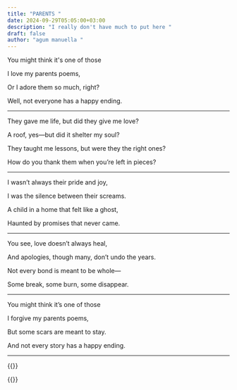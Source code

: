 ```yaml
---
title: "PARENTS "
date: 2024-09-29T05:05:00+03:00
description: "I really don't have much to put here "
draft: false
author: "agum manuella "
---
```

You might think it's one of those

I love my parents poems,

Or I adore them so much, right?

Well, not everyone has a happy ending.
_______

They gave me life, but did they give me love?

A roof, yes—but did it shelter my soul?

They taught me lessons, but were they the right ones?

How do you thank them when you’re left in pieces?
____

I wasn’t always their pride and joy,

I was the silence between their screams.

A child in a home that felt like a ghost,

Haunted by promises that never came.
______

You see, love doesn’t always heal,

And apologies, though many, don’t undo the years.

Not every bond is meant to be whole—

Some break, some burn, some disappear.
_____

You might think it’s one of those

I forgive my parents poems,

But some scars are meant to stay.

And not every story has a happy ending.
______

{{<comments>}}

{{<mini-toc>}}
